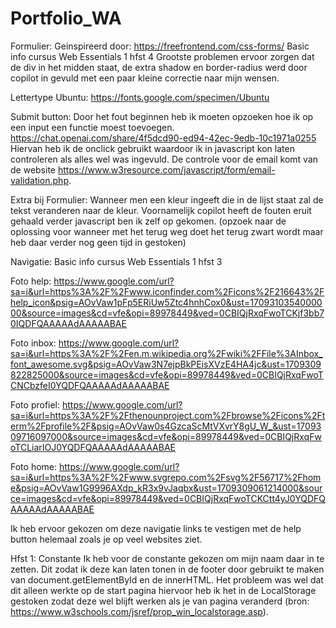 # Portfolio_WA


Formulier:
Geinspireerd door: https://freefrontend.com/css-forms/
Basic info cursus Web Essentials 1 hfst 4
Grootste problemen ervoor zorgen dat de div in het midden staat, de extra shadow en border-radius werd door copilot in gevuld met een paar kleine correctie naar mijn wensen.


Lettertype Ubuntu: https://fonts.google.com/specimen/Ubuntu 

Submit button:
Door het fout beginnen heb ik moeten opzoeken hoe ik op een input een functie moest toevoegen. https://chat.openai.com/share/4f5dcd90-ed94-42ec-9edb-10c1971a0255 
Hiervan heb ik de onclick gebruikt waardoor ik in javascript kon laten controleren als alles wel was ingevuld. De controle voor de email komt van de website https://www.w3resource.com/javascript/form/email-validation.php.

Extra bij Formulier:
Wanneer men een kleur ingeeft die in de lijst staat zal de tekst veranderen naar de kleur. Voornamelijk copilot heeft de fouten eruit gehaald verder javascript ben ik zelf op gekomen. (opzoek naar de oplossing voor wanneer met het terug weg doet het terug zwart wordt maar heb daar verder nog geen tijd in gestoken)

Navigatie:
Basic info cursus Web Essentials 1 hfst 3

Foto help: https://www.google.com/url?sa=i&url=https%3A%2F%2Fwww.iconfinder.com%2Ficons%2F216643%2Fhelp_icon&psig=AOvVaw1pFp5ERiUw5Ztc4hnhCox0&ust=1709310354000000&source=images&cd=vfe&opi=89978449&ved=0CBIQjRxqFwoTCKjf3bb70IQDFQAAAAAdAAAAABAE


Foto inbox: https://www.google.com/url?sa=i&url=https%3A%2F%2Fen.m.wikipedia.org%2Fwiki%2FFile%3AInbox_font_awesome.svg&psig=AOvVaw3N7ejpBkPEisXVzE4HA4jc&ust=1709309822825000&source=images&cd=vfe&opi=89978449&ved=0CBIQjRxqFwoTCNCbzfeI0YQDFQAAAAAdAAAAABAE

Foto profiel: https://www.google.com/url?sa=i&url=https%3A%2F%2Fthenounproject.com%2Fbrowse%2Ficons%2Fterm%2Fprofile%2F&psig=AOvVaw0s4GzcaScMtVXvrY8gU_W_&ust=1709309716097000&source=images&cd=vfe&opi=89978449&ved=0CBIQjRxqFwoTCLiarIOJ0YQDFQAAAAAdAAAAABAE 

Foto home: https://www.google.com/url?sa=i&url=https%3A%2F%2Fwww.svgrepo.com%2Fsvg%2F56717%2Fhome&psig=AOvVaw1G9996AXdp_kR3x9vJaqbx&ust=1709309061214000&source=images&cd=vfe&opi=89978449&ved=0CBIQjRxqFwoTCKCtt4yJ0YQDFQAAAAAdAAAAABAE 

Ik heb ervoor gekozen om deze navigatie links te vestigen met de help button helemaal zoals je op veel websites ziet.



Hfst 1: Constante
Ik heb voor de constante gekozen om mijn naam daar in te zetten. Dit zodat ik deze kan laten tonen in de footer door gebruikt te maken van document.getElementById en de innerHTML. Het probleem was wel dat dit alleen werkte op de start pagina hiervoor heb ik het in de LocalStorage gestoken zodat deze wel blijft werken als je van pagina veranderd (bron: https://www.w3schools.com/jsref/prop_win_localstorage.asp).


